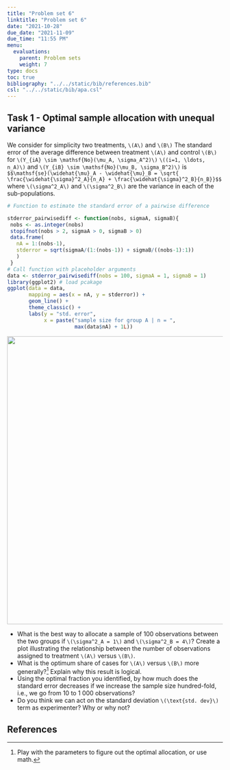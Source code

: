 ```yaml
---
title: "Problem set 6"
linktitle: "Problem set 6"
date: "2021-10-28"
due_date: "2021-11-09"
due_time: "11:55 PM"
menu:
  evaluations:
    parent: Problem sets
    weight: 7
type: docs
toc: true
bibliography: "../../static/bib/references.bib"
csl: "../../static/bib/apa.csl"
---
```


## Task 1 - Optimal sample allocation with unequal variance

We consider for simplicity two treatments, `\(A\)` and `\(B\)`
The standard error of the average difference between treatment `\(A\)` and control `\(B\)` for `\(Y_{iA} \sim \mathsf{No}(\mu_A, \sigma_A^2)\)` `\((i=1, \ldots, n_A)\)` and `\(Y_{iB} \sim \mathsf{No}(\mu_B, \sigma_B^2)\)` is
`$$\mathsf{se}(\widehat{\mu}_A - \widehat{\mu}_B = \sqrt{ \frac{\widehat{\sigma}^2_A}{n_A} + \frac{\widehat{\sigma}^2_B}{n_B}}$$`
where `\(\sigma^2_A\)` and `\(\sigma^2_B\)` are the variance in each of the sub-populations.

``` r
# Function to estimate the standard error of a pairwise difference

stderror_pairwisediff <- function(nobs, sigmaA, sigmaB){
 nobs <- as.integer(nobs)
 stopifnot(nobs > 2, sigmaA > 0, sigmaB > 0)
 data.frame(
   nA = 1:(nobs-1),
   stderror = sqrt(sigmaA/(1:(nobs-1)) + sigmaB/((nobs-1):1))
   )
 }
# Call function with placeholder arguments 
data <- stderror_pairwisediff(nobs = 100, sigmaA = 1, sigmaB = 1) 
library(ggplot2) # load pcakage
ggplot(data = data,
       mapping = aes(x = nA, y = stderror)) + 
       geom_line() +
       theme_classic() +
       labs(y = "std. error",
            x = paste("sample size for group A | n = ", 
                      max(data$nA) + 1L))
```

<img src="/evaluations/07-problem-set_files/figure-html/unnamed-chunk-1-1.png" width="672" />

-   What is the best way to allocate a sample of 100 observations between the two groups if `\(\sigma^2_A = 1\)` and `\(\sigma^2_B = 4\)`? Create a plot illustrating the relationship between the number of observations assigned to treatment `\(A\)` versus `\(B\)`.
-   What is the optimum share of cases for `\(A\)` versus `\(B\)` more generally?[^1] Explain why this result is logical.
-   Using the optimal fraction you identified, by how much does the standard error decreases if we increase the sample size hundred-fold, i.e., we go from 10 to 1 000 observations?
-   Do you think we can act on the standard deviation `\(\text{std. dev}\)` term as experimenter? Why or why not?

## References

[^1]: Play with the parameters to figure out the optimal allocation, or use math.
